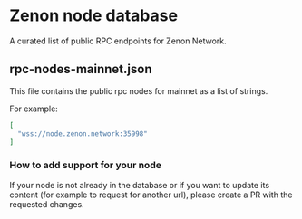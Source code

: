 # Zenon node database

A curated list of public RPC endpoints for Zenon Network.

## rpc-nodes-mainnet.json

This file contains the public rpc nodes for mainnet as a list of strings.

For example:
``` json
[
  "wss://node.zenon.network:35998"
]
```

### How to add support for your node

If your node is not already in the database or if you want to update its content (for example to request for another url), please create a PR with the requested changes.
